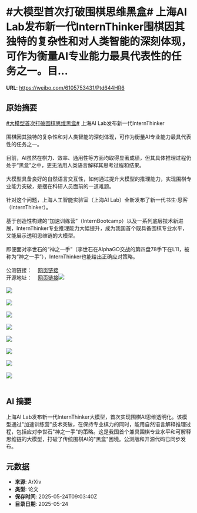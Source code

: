 # #大模型首次打破围棋思维黑盒# 上海AI Lab发布新一代InternThinker围棋因其独特的复杂性和对人类智能的深刻体现，可作为衡量AI专业能力最具代表性的任务之一。目...

**URL**: https://weibo.com/6105753431/Ptd644HR6

## 原始摘要

<a href="https://m.weibo.cn/search?containerid=231522type%3D1%26t%3D10%26q%3D%23%E5%A4%A7%E6%A8%A1%E5%9E%8B%E9%A6%96%E6%AC%A1%E6%89%93%E7%A0%B4%E5%9B%B4%E6%A3%8B%E6%80%9D%E7%BB%B4%E9%BB%91%E7%9B%92%23&amp;extparam=%23%E5%A4%A7%E6%A8%A1%E5%9E%8B%E9%A6%96%E6%AC%A1%E6%89%93%E7%A0%B4%E5%9B%B4%E6%A3%8B%E6%80%9D%E7%BB%B4%E9%BB%91%E7%9B%92%23" data-hide=""><span class="surl-text">#大模型首次打破围棋思维黑盒#</span></a> 上海AI Lab发布新一代InternThinker<br><br>围棋因其独特的复杂性和对人类智能的深刻体现，可作为衡量AI专业能力最具代表性的任务之一。<br><br>目前，AI虽然在棋力、效率、通用性等方面均取得显著成绩，但其具体推理过程仍处于“黑盒”之中，更无法用人类语言解释其思考过程和结果。<br><br>大模型具备良好的自然语言交互性，如何通过提升大模型的推理能力，实现围棋专业能力突破，是摆在科研人员面前的一道难题。<br><br>针对这个问题，上海人工智能实验室（上海AI Lab）全新发布了新一代书生·思客（InternThinker）。<br><br>基于创造性构建的“加速训练营”（InternBootcamp）以及一系列底层技术新进展，InternThinker专业推理能力大幅提升，成为我国首个既具备围棋专业水平，又能展示透明思维链的大模型。<br><br>即便面对李世石的“神之一手”（李世石在AlphaGO交战的第四盘78手下在L11，被称为“神之一手”），InternThinker也能给出正确应对策略。<br><br>公测链接：<a href="https://weibo.cn/sinaurl?u=https%3A%2F%2Finternlm-chat.intern-ai.org.cn%2F" data-hide=""><span class="url-icon"><img style="width: 1rem;height: 1rem" src="https://h5.sinaimg.cn/upload/2015/09/25/3/timeline_card_small_web_default.png" referrerpolicy="no-referrer"></span><span class="surl-text">网页链接</span></a><br>开源地址：<a href="https://weibo.cn/sinaurl?u=https%3A%2F%2Fgithub.com%2FInternLM%2FInternBootcamp" data-hide=""><span class="url-icon"><img style="width: 1rem;height: 1rem" src="https://h5.sinaimg.cn/upload/2015/09/25/3/timeline_card_small_web_default.png" referrerpolicy="no-referrer"></span><span class="surl-text">网页链接</span></a><img style="" src="https://tvax3.sinaimg.cn/large/006Fd7o3ly1i1pvlurjsjj32640z04qp.jpg" referrerpolicy="no-referrer"><br><br><img style="" src="https://tvax3.sinaimg.cn/large/006Fd7o3ly1i1pvluwygcj32jx169x6p.jpg" referrerpolicy="no-referrer"><br><br><img style="" src="https://tvax3.sinaimg.cn/large/006Fd7o3ly1i1pvlunv4kj32px0t64qp.jpg" referrerpolicy="no-referrer"><br><br><img style="" src="https://tvax4.sinaimg.cn/large/006Fd7o3ly1i1pvluf522j30yw0n3gpv.jpg" referrerpolicy="no-referrer"><br><br><img style="" src="https://tvax4.sinaimg.cn/large/006Fd7o3ly1i1pvluevfbj30ua0c9n3h.jpg" referrerpolicy="no-referrer"><br><br><img style="" src="https://tvax4.sinaimg.cn/large/006Fd7o3ly1i1pvluc5zej30ig0gjdhl.jpg" referrerpolicy="no-referrer"><br><br><img style="" src="https://tvax2.sinaimg.cn/large/006Fd7o3ly1i1pvluf4pbj30nd0fk0x6.jpg" referrerpolicy="no-referrer"><br><br><img style="" src="https://tvax1.sinaimg.cn/large/006Fd7o3ly1i1pvluct9gj30n40fhgnx.jpg" referrerpolicy="no-referrer"><br><br><img style="" src="https://tvax1.sinaimg.cn/large/006Fd7o3ly1i1pvlug0b0j30oe0astct.jpg" referrerpolicy="no-referrer"><br><br>

## AI 摘要

上海AI Lab发布新一代InternThinker大模型，首次实现围棋AI思维透明化。该模型通过"加速训练营"技术突破，在保持专业棋力的同时，能用自然语言解释推理过程，包括应对李世石"神之一手"的策略。这是我国首个兼具围棋专业水平和可解释思维链的大模型，打破了传统围棋AI的"黑盒"困境。公测版和开源代码已同步发布。

## 元数据

- **来源**: ArXiv
- **类型**: 论文
- **保存时间**: 2025-05-24T09:03:40Z
- **目录日期**: 2025-05-24
